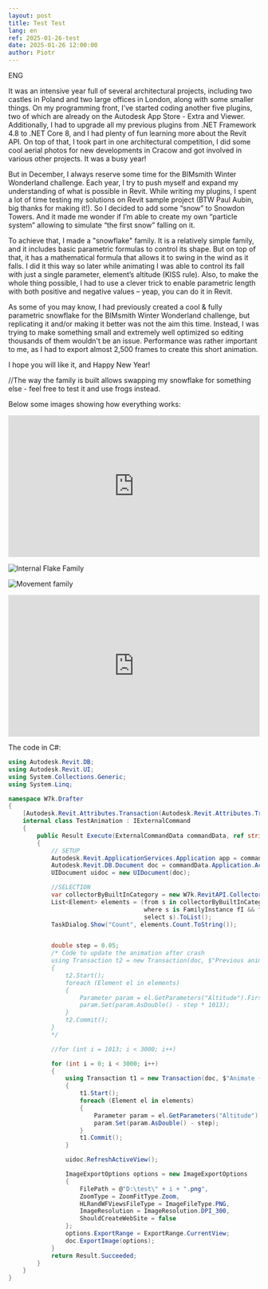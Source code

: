 ```yaml
---
layout: post  
title: Test Test
lang: en
ref: 2025-01-26-test
date: 2025-01-26 12:00:00
author: Piotr
---
```


<!--excerpt-->

ENG

It was an intensive year full of several architectural projects, including two castles in Poland and two large offices in London, along with some smaller things. On my programming front, I’ve started coding another five plugins, two of which are already on the Autodesk App Store - Extra and Viewer. Additionally, I had to upgrade all my previous plugins from .NET Framework 4.8 to .NET Core 8, and I had plenty of fun learning more about the Revit API. On top of that, I took part in one architectural competition, I did some cool aerial photos for new developments in Cracow and got involved in various other projects. It was a busy year!

But in December, I always reserve some time for the BIMsmith Winter Wonderland challenge. Each year, I try to push myself and expand my understanding of what is possible in Revit. While writing my plugins, I spent a lot of time testing my solutions on Revit sample project (BTW Paul Aubin, big thanks for making it!). So I decided to add some “snow” to Snowdon Towers. And it made me wonder if I’m able to create my own “particle system” allowing to simulate “the first snow” falling on it.

To achieve that, I made a "snowflake" family. It is a relatively simple family, and it includes basic parametric formulas to control its shape. But on top of that, it has a mathematical formula that allows it to swing in the wind as it falls. I did it this way so later while animating I was able to control its fall with just a single parameter, element’s altitude (KISS rule). Also, to make the whole thing possible, I had to use a clever trick to enable parametric length with both positive and negative values – yeap, you can do it in Revit.

As some of you may know, I had previously created a cool & fully parametric snowflake for the BIMsmith Winter Wonderland challenge, but replicating it and/or making it better was not the aim this time. Instead, I was trying to make something small and extremely well optimized so editing thousands of them wouldn't be an issue. Performance was rather important to me, as I had to export almost 2,500 frames to create this short animation.

I hope you will like it, and Happy New Year!

//The way the family is built allows swapping my snowflake for something else - feel free to test it and use frogs instead.

Below some images showing how everything works:  

<div style="padding-bottom:56.25%; position:relative; display:block; width: 100%">
  <iframe width="100%" height="100%"
    src="https://drive.google.com/file/d/115DX4RA_8W0TaZhMN4XY3b-sVaa5a54m/preview"
    frameborder="0" allowfullscreen="" style="position:absolute; top:0; left: 0">
  </iframe>
</div>
  
![Internal Flake Family](/images/2024_BlogPost/BimSmithWWL_ParametricFlake_1.png)  
  
![Movement family](/images/2024_BlogPost/BimSmithWWL_ParametricFlake_2.png)  
  
<div style="padding-bottom:56.25%; position:relative; display:block; width: 100%">
  <iframe width="100%" height="100%"
    src="https://drive.google.com/file/d/110Pr42SR6HTxoxysvCULbkoFwZ0VWGvl/preview"
    frameborder="0" allowfullscreen="" style="position:absolute; top:0; left: 0">
  </iframe>
</div>

The code in C#:  

```c#
using Autodesk.Revit.DB;
using Autodesk.Revit.UI;
using System.Collections.Generic;
using System.Linq;

namespace W7k.Drafter
{
    [Autodesk.Revit.Attributes.Transaction(Autodesk.Revit.Attributes.TransactionMode.Manual)]
    internal class TestAnimation : IExternalCommand
    {
        public Result Execute(ExternalCommandData commandData, ref string message, ElementSet elementSet)
        {
            // SETUP
            Autodesk.Revit.ApplicationServices.Application app = commandData.Application.Application;
            Autodesk.Revit.DB.Document doc = commandData.Application.ActiveUIDocument.Document;
            UIDocument uidoc = new UIDocument(doc);

            //SELECTION
            var collectorByBuiltInCategory = new W7k.RevitAPI.CollectorByBuiltInCategory(doc, BuiltInCategory.OST_Site);
            List<Element> elements = (from s in collectorByBuiltInCategory.GetElements() 
                                      where s is FamilyInstance fI && fI.Symbol.FamilyName == "SnowFlake" 
                                      select s).ToList();
            TaskDialog.Show("Count", elements.Count.ToString());


            double step = 0.05;
            /* Code to update the animation after crash
            using Transaction t2 = new Transaction(doc, $"Previous animation");
            {
                t2.Start();
                foreach (Element el in elements)
                {
                    Parameter param = el.GetParameters("Altitude").First();
                    param.Set(param.AsDouble() - step * 1013);
                }
                t2.Commit();
            }
            */

            //for (int i = 1013; i < 3000; i++)

            for (int i = 0; i < 3000; i++)
            {
                using Transaction t1 = new Transaction(doc, $"Animate {i}");
                {
                    t1.Start();
                    foreach (Element el in elements)
                    {
                        Parameter param = el.GetParameters("Altitude").First();
                        param.Set(param.AsDouble() - step);
                    }
                    t1.Commit();
                }

                uidoc.RefreshActiveView();

                ImageExportOptions options = new ImageExportOptions
                {
                    FilePath = @"D:\test\" + i + ".png",
                    ZoomType = ZoomFitType.Zoom,
                    HLRandWFViewsFileType = ImageFileType.PNG,
                    ImageResolution = ImageResolution.DPI_300,
                    ShouldCreateWebSite = false
                };
                options.ExportRange = ExportRange.CurrentView;
                doc.ExportImage(options);
            }
            return Result.Succeeded;
        }
    }
}

```  